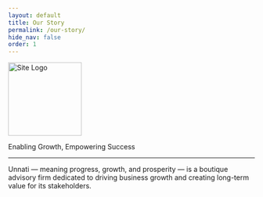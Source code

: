 ```yaml
---
layout: default
title: Our Story
permalink: /our-story/
hide_nav: false
order: 1
---
```


<div class="jumbotron">
   <a href="{{ '/' | relative_url }}" class="nav-logo d-sm-none d-md-block">
      <img src="{{ '/assets/images/logo.png' | relative_url }}" alt="Site Logo" height="150px" width="150px">
    </a>
  <p class="lead">Enabling Growth, Empowering Success</p>
  <hr class="my-4">
  <p>Unnati — meaning progress, growth, and prosperity — is a boutique advisory firm dedicated to driving business growth and creating long-term value for its stakeholders.</p>
  
</div>
<!-- <div class="container">
  <div class="row justify-content-center">
    <div class="col-md-12">
      <blockquote class="blockquote text-center p-4 bg-light rounded shadow">
        <p class="mb-0 display-6">
          “Enabling Growth, Empowering Success”
        </p>
       Optional: Tagline author/source
         <footer class="blockquote-footer mt-3">Your Tagline Here</footer> 
      </blockquote>
    </div>
  </div>
</div> -->

